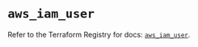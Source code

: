 # `aws_iam_user`

Refer to the Terraform Registry for docs: [`aws_iam_user`](https://registry.terraform.io/providers/hashicorp/aws/6.11.0/docs/resources/iam_user).

